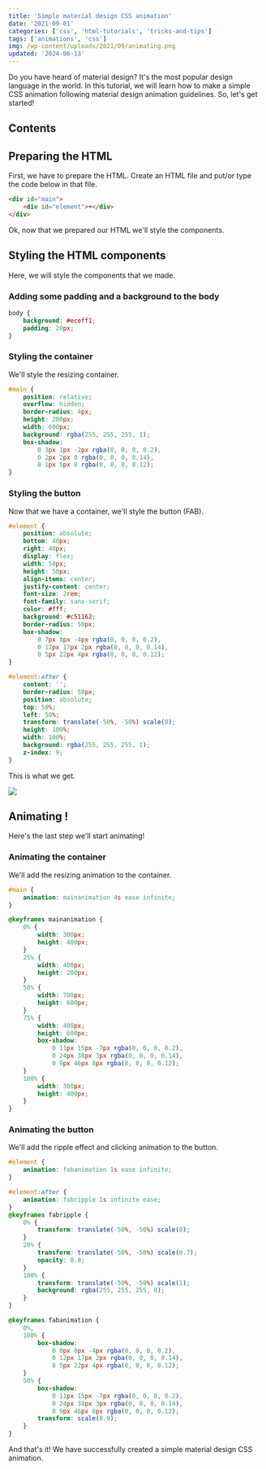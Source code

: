 ```yaml
---
title: 'Simple material design CSS animation'
date: '2021-09-01'
categories: ['css', 'html-tutorials', 'tricks-and-tips']
tags: ['animations', 'css']
img: /wp-content/uploads/2021/09/animating.png
updated: '2024-06-13'
---
```


Do you have heard of material design? It's the most popular design language in the world. In this tutorial, we will learn how to make a simple CSS animation following material design animation guidelines. So, let's get started!

## Contents

## Preparing the HTML

First, we have to prepare the HTML. Create an HTML file and put/or type the code below in that file.

```html
<div id="main">
	<div id="element">+</div>
</div>
```

Ok, now that we prepared our HTML we'll style the components.

## Styling the HTML components

Here, we will style the components that we made.

### Adding some padding and a background to the body

```css
body {
	background: #eceff1;
	padding: 20px;
}
```

### Styling the container

We'll style the resizing container.

```css
#main {
	position: relative;
	overflow: hidden;
	border-radius: 4px;
	height: 200px;
	width: 600px;
	background: rgba(255, 255, 255, 1);
	box-shadow:
		0 3px 1px -2px rgba(0, 0, 0, 0.2),
		0 2px 2px 0 rgba(0, 0, 0, 0.14),
		0 1px 5px 0 rgba(0, 0, 0, 0.12);
}
```

### Styling the button

Now that we have a container, we'll style the button (FAB).

```css
#element {
	position: absolute;
	bottom: 40px;
	right: 40px;
	display: flex;
	width: 50px;
	height: 50px;
	align-items: center;
	justify-content: center;
	font-size: 2rem;
	font-family: sans-serif;
	color: #fff;
	background: #c51162;
	border-radius: 50px;
	box-shadow:
		0 7px 8px -4px rgba(0, 0, 0, 0.2),
		0 12px 17px 2px rgba(0, 0, 0, 0.14),
		0 5px 22px 4px rgba(0, 0, 0, 0.12);
}

#element:after {
	content: '';
	border-radius: 50px;
	position: absolute;
	top: 50%;
	left: 50%;
	transform: translate(-50%, -50%) scale(0);
	height: 100%;
	width: 100%;
	background: rgba(255, 255, 255, 1);
	z-index: 9;
}
```

This is what we get.

![](https://www.tronic247.com/wp-content/uploads/2021/09/6.png)

## Animating !

Here's the last step we'll start animating!

### Animating the container

We'll add the resizing animation to the container.

```css
#main {
	animation: mainanimation 4s ease infinite;
}

@keyframes mainanimation {
	0% {
		width: 300px;
		height: 400px;
	}
	25% {
		width: 400px;
		height: 200px;
	}
	50% {
		width: 700px;
		height: 600px;
	}
	75% {
		width: 400px;
		height: 600px;
		box-shadow:
			0 11px 15px -7px rgba(0, 0, 0, 0.2),
			0 24px 38px 3px rgba(0, 0, 0, 0.14),
			0 9px 46px 8px rgba(0, 0, 0, 0.12);
	}
	100% {
		width: 300px;
		height: 400px;
	}
}
```

### Animating the button

We'll add the ripple effect and clicking animation to the button.

```css
#element {
	animation: fabanimation 1s ease infinite;
}

#element:after {
	animation: fabripple 1s infinite ease;
}
@keyframes fabripple {
	0% {
		transform: translate(-50%, -50%) scale(0);
	}
	20% {
		transform: translate(-50%, -50%) scale(0.7);
		opacity: 0.8;
	}
	100% {
		transform: translate(-50%, -50%) scale(1);
		background: rgba(255, 255, 255, 0);
	}
}

@keyframes fabanimation {
	0%,
	100% {
		box-shadow:
			0 0px 0px -4px rgba(0, 0, 0, 0.2),
			0 12px 17px 2px rgba(0, 0, 0, 0.14),
			0 5px 22px 4px rgba(0, 0, 0, 0.12);
	}
	50% {
		box-shadow:
			0 11px 15px -7px rgba(0, 0, 0, 0.2),
			0 24px 38px 3px rgba(0, 0, 0, 0.14),
			0 9px 46px 8px rgba(0, 0, 0, 0.12);
		transform: scale(0.9);
	}
}
```

And that's it! We have successfully created a simple material design CSS animation.

